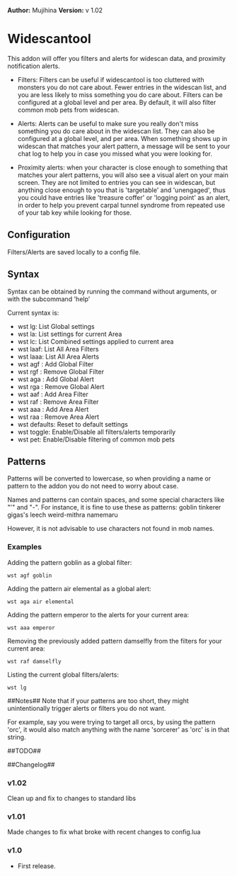 **Author:** Mujihina
**Version:** v 1.02

# Widescantool #

This addon will offer you filters and alerts for widescan data, and proximity notification alerts.


- Filters: Filters can be useful if widescantool is too cluttered with monsters you do not care about. Fewer entries in the widescan list, and you are less likely to miss something you do care about. Filters can be configured at a global level and per area. 
	By default, it will also filter common mob pets from widescan.

- Alerts: Alerts can be useful to make sure you really don't miss something you do care about in the widescan list. They can also be configured at a global level, and per area.
	When something shows up in widescan that matches your alert pattern, a message will be sent to your chat log to help you in case you missed what you were looking for.

- Proximity alerts: when your character is close enough to something that matches your alert patterns, you will also see a visual alert on your main screen. They are not limited to entries you can see in widescan, but anything close enough to you that is 'targetable' and 'unengaged', thus you could have entries like 'treasure coffer' or 'logging point' as an alert, in order to help you prevent carpal tunnel syndrome from repeated use of your tab key while looking for those. 


## Configuration ##

Filters/Alerts are saved locally to a config file. 


## Syntax ##

Syntax can be obtained by running the command without arguments, or with the subcommand 'help'

Current syntax is:

- wst lg: List Global settings
- wst la: List settings for current Area
- wst lc: List Combined settings applied to current area
- wst laaf: List All Area Filters
- wst laaa: List All Area Alerts
- wst agf <name or pattern>: Add Global Filter
- wst rgf <name or pattern>: Remove Global Filter
- wst aga <name or pattern>: Add Global Alert
- wst rga <name or pattern>: Remove Global Alert
- wst aaf <name or pattern>: Add Area Filter
- wst raf <name or pattern>: Remove Area Filter
- wst aaa <name or pattern>: Add Area Alert
- wst raa <name or pattern>: Remove Area Alert
- wst defaults: Reset to default settings
- wst toggle: Enable/Disable all filters/alerts temporarily
- wst pet: Enable/Disable filtering of common mob pets

## Patterns ##

Patterns will be converted to lowercase, so when providing a name or pattern to the addon you do not need to worry about case.

Names and patterns can contain spaces, and some special characters like "'"  and "-".
For instance, it is fine to use these as patterns:
goblin tinkerer
gigas's leech
weird-mithra namemaru

However, it is not advisable to use characters not found in mob names. 


### Examples ###

Adding the pattern goblin as a global filter:

```
wst agf goblin
```

Adding the pattern air elemental as a global alert:

```
wst aga air elemental
```

Adding the pattern emperor to the alerts for your current area:
```
wst aaa emperor
```

Removing the previously added pattern damselfly from the filters for your current area:
```
wst raf damselfly
```

Listing the current global filters/alerts:
```
wst lg
```

##Notes##
Note that if your patterns are too short, they might unintentionally trigger alerts or filters you do not want.

For example, say you were trying to target all orcs, by using the pattern 'orc', it would also match anything with the name 'sorcerer' as 'orc' is in that string.


##TODO##


##Changelog##

### v1.02
   Clean up and fix to changes to standard libs

### v1.01
   Made changes to fix what broke with recent changes to config.lua
### v1.0 ###
* First release.
